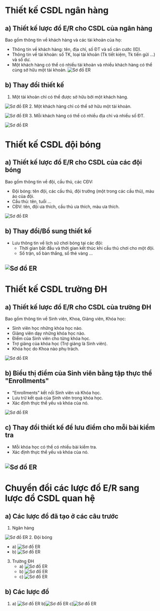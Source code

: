 # Thiết kế CSDL ngân hàng

## a) Thiết kế lược đồ E/R cho CSDL của ngân hàng
Bao gồm thông tin về khách hàng và các tài khoản của họ:
- Thông tin về khách hàng: tên, địa chỉ, số ĐT và số căn cước (ID).
- Thông tin về tài khoản: số TK, loại tài khoản (Tk tiết kiệm, Tk tiền gửi …) và số dư.
- Một khách hàng có thể có nhiều tài khoản và nhiều khách hàng có thể cùng sở hữu một tài khoản.
![Sơ đồ ER](Picture1.png)

## b) Thay đổi thiết kế
1. Một tài khoản chỉ có thể được sở hữu bởi một khách hàng.

![Sơ đồ ER](Picture2.png)
2. Một khách hàng chỉ có thể sở hữu một tài khoản.

![Sơ đồ ER](Picture3.png)
3. Mỗi khách hàng có thể có nhiều địa chỉ và nhiều số ĐT.

![Sơ đồ ER](Picture4.png)



# Thiết kế CSDL đội bóng

## a) Thiết kế lược đồ E/R cho CSDL của các đội bóng
Bao gồm thông tin về đội, cầu thủ, các CĐV:
- Đội bóng: tên đội, các cầu thủ, đội trưởng (một trong các cầu thủ), màu áo của đội.
- Cầu thủ: tên, tuổi …
- CĐV: tên, đội ưa thích, cầu thủ ưa thích, màu ưa thích.

![Sơ đồ ER](Picture5.png)
## b) Thay đổi/Bổ sung thiết kế
- Lưu thông tin về lịch sử chơi bóng tại các đội:
  - Thời gian bắt đầu và thời gian kết thúc khi cầu thủ chơi cho một đội.
  - Số trận, số bàn thắng, số thẻ vàng …

![Sơ đồ ER](Picture6.png)
---

# Thiết kế CSDL trường ĐH

## a) Thiết kế lược đồ E/R cho CSDL của trường ĐH
Bao gồm thông tin về Sinh viên, Khoa, Giảng viên, Khóa học:
- Sinh viên học những khóa học nào.
- Giảng viên dạy những khóa học nào.
- Điểm của Sinh viên cho từng khóa học.
- Trợ giảng của khóa học (Trợ giảng là Sinh viên).
- Khóa học do Khoa nào phụ trách.

![Sơ đồ ER](Picture7.png)
## b) Biểu thị điểm của Sinh viên bằng tập thực thể "Enrollments"
- "Enrollments" kết nối Sinh viên và Khóa học.
- Lưu trữ kết quả của Sinh viên trong khóa học.
- Xác định thực thể yếu và khóa của nó.

![Sơ đồ ER](Picture8.png)
## c) Thay đổi thiết kế để lưu điểm cho mỗi bài kiểm tra
- Mỗi khóa học có thể có nhiều bài kiểm tra.
- Xác định thực thể yếu và khóa của nó.

![Sơ đồ ER](Picture9.png)
---

# Chuyển đổi các lược đồ E/R sang lược đồ CSDL quan hệ
## a) Các lược đồ đã tạo ở các câu trước

1. Ngân hàng

![Sơ đồ ER](Picture10.png)
2. Đội bóng
   - a) 
![Sơ đồ ER](Picture11.png)
   - b)
![Sơ đồ ER](Picture12.png)
3. Trường ĐH
   - a)
![Sơ đồ ER](Picture13.png)
   - b)
![Sơ đồ ER](Picture14.png)
   - c)
![Sơ đồ ER](Picture15.png)

## b) Các lược đồ 
1. a)
![Sơ đồ ER](Picture16.png)
b)![Sơ đồ ER](Picture17.png)
c)![Sơ đồ ER](Picture18.png)



